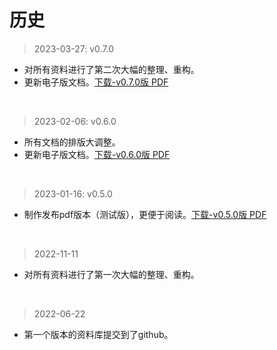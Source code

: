 # 历史

>2023-03-27: v0.7.0

* 对所有资料进行了第二次大幅的整理、重构。
* 更新电子版文档。[下载-v0.7.0版 PDF](../../releases/tag/v0.7.0)

<br/>

>2023-02-06: v0.6.0

* 所有文档的排版大调整。
* 更新电子版文档。[下载-v0.6.0版 PDF](../..//releases/tag/v0.6.0)

<br/>

>2023-01-16: v0.5.0

* 制作发布pdf版本（测试版），更便于阅读。[下载-v0.5.0版 PDF](../..//releases/tag/v0.5.0)

<br/>

>2022-11-11

* 对所有资料进行了第一次大幅的整理、重构。

<br/>

>2022-06-22

* 第一个版本的资料库提交到了github。

